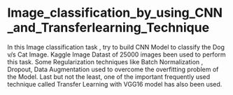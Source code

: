 # Image_classification_by_using_CNN_and_Transferlearning_Technique

In this Image classification  task , try to build CNN Model to classify the Dog v/s Cat Image. Kaggle Image Datast of 25000 images been used to perform this task. Some Regularization techniques like Batch Normalization , Dropout, Data Augmentation used to overcome the overfitting problem of the Model. Last but not the least, one of the important frequently used technique called Transfer Learning with VGG16 model has also been used.
